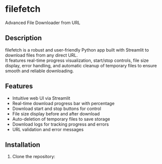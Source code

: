 # filefetch

Advanced File Downloader from URL

## Description

filefetch is a robust and user-friendly Python app built with Streamlit to download files from any direct URL.  
It features real-time progress visualization, start/stop controls, file size display, error handling, and automatic cleanup of temporary files to ensure smooth and reliable downloading.

## Features

- Intuitive web UI via Streamlit  
- Real-time download progress bar with percentage  
- Download start and stop buttons for control  
- File size display before and after download  
- Auto-deletion of temporary files to save storage  
- Download logs for tracking progress and errors  
- URL validation and error messages

## Installation

1. Clone the repository:

